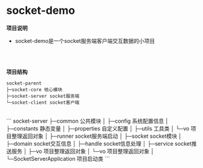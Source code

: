 # socket-demo

**项目说明** 
- socket-demo是一个socket服务端客户端交互数据的小项目
<br> 
<br>



**项目结构**
```
socket-parent
├─socket-core 核心模块
├─socket-server socket服务端
└─socket-client socket客户端
```
<br> 
```
socket-server
├─common 公共模块
│  ├─config 系统配置信息
│  ├─constants 静态变量
│  ├─properties 自定义配置
│  ├─utils 工具类
│  └─vo 项目整理返回对象
│ 
├─runner socket服务端启动
│ 
├─socket socket模块
│  ├─domain socket交互信息
│  ├─handle socket信息处理
│  ├─service socket推送服务
│  ├─vo 项目整理返回对象
│  └─vo 项目整理返回对象
│ 
└─SocketServerApplication 项目启动类
```
<br> 